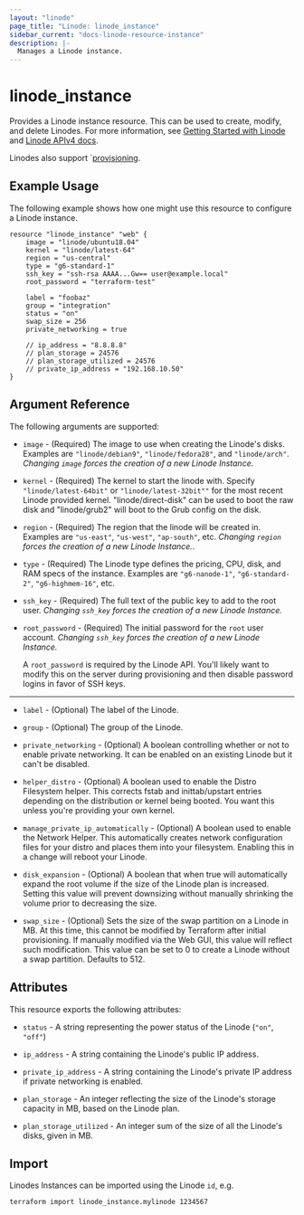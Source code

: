 ```yaml
---
layout: "linode"
page_title: "Linode: linode_instance"
sidebar_current: "docs-linode-resource-instance"
description: |-
  Manages a Linode instance.
---
```


# linode\_instance

Provides a Linode instance resource.  This can be used to create,
modify, and delete Linodes. For more information, see [Getting Started with Linode](https://linode.com/docs/getting-started/)
and [Linode APIv4 docs](https://developers.linode.com/api/v4#operation/createLinodeInstance).

Linodes also support `[provisioning](/docs/provisioners/index.html).

## Example Usage

The following example shows how one might use this resource to configure a Linode instance.

```hcl
resource "linode_instance" "web" {
    image = "linode/ubuntu18.04"
    kernel = "linode/latest-64"
    region = "us-central"
    type = "g6-standard-1"
    ssh_key = "ssh-rsa AAAA...Gw== user@example.local"
    root_password = "terraform-test"

    label = "foobaz"
    group = "integration"
    status = "on"
    swap_size = 256
    private_networking = true

    // ip_address = "8.8.8.8"
    // plan_storage = 24576
    // plan_storage_utilized = 24576
    // private_ip_address = "192.168.10.50"
}
```

## Argument Reference

The following arguments are supported:

* `image` - (Required) The image to use when creating the Linode's disks. Examples are `"linode/debian9"`, `"linode/fedora28"`, and `"linode/arch"`. *Changing `image` forces the creation of a new Linode Instance.*

* `kernel` - (Required) The kernel to start the linode with. Specify `"linode/latest-64bit"` or `"linode/latest-32bit""` for the most recent Linode provided kernel. "linode/direct-disk" can be used to boot the raw disk and "linode/grub2" will boot to the Grub config on the disk.

* `region` - (Required) The region that the linode will be created in.  Examples are `"us-east"`, `"us-west"`, `"ap-south"`, etc.  *Changing `region` forces the creation of a new Linode Instance.*.

* `type` - (Required) The Linode type defines the pricing, CPU, disk, and RAM specs of the instance.  Examples are `"g6-nanode-1"`, `"g6-standard-2"`, `"g6-highmem-16"`, etc.

* `ssh_key` - (Required) The full text of the public key to add to the root user. *Changing `ssh_key` forces the creation of a new Linode Instance.*

* `root_password` - (Required) The initial password for the `root` user account. *Changing `ssh_key` forces the creation of a new Linode Instance.*

  A `root_password` is required by the Linode API. You'll likely want to modify this on the server during provisioning and then disable password logins in favor of SSH keys.

- - -

* `label` - (Optional) The label of the Linode.

* `group` - (Optional) The group of the Linode.

* `private_networking` - (Optional) A boolean controlling whether or not to enable private networking. It can be enabled on an existing Linode but it can't be disabled.

* `helper_distro` - (Optional) A boolean used to enable the Distro Filesystem helper.   This corrects fstab and inittab/upstart entries depending on the distribution or kernel being booted. You want this unless you're providing your own kernel.

* `manage_private_ip_automatically` - (Optional) A boolean used to enable the Network Helper.  This automatically creates network configuration files for your distro and places them into your filesystem. Enabling this in a change will reboot your Linode.

* `disk_expansion` - (Optional) A boolean that when true will automatically expand the root volume if the size of the Linode plan is increased.  Setting this value will prevent downsizing without manually shrinking the volume prior to decreasing the size.

* `swap_size` - (Optional) Sets the size of the swap partition on a Linode in MB.  At this time, this cannot be modified by Terraform after initial provisioning.  If manually modified via the Web GUI, this value will reflect such modification.  This value can be set to 0 to create a Linode without a swap partition.  Defaults to 512.

## Attributes

This resource exports the following attributes:

* `status` - A string representing the power status of the Linode (`"on"`, `"off"`)

* `ip_address` - A string containing the Linode's public IP address.

* `private_ip_address` - A string containing the Linode's private IP address if private networking is enabled.

* `plan_storage` - An integer reflecting the size of the Linode's storage capacity in MB, based on the Linode plan.

* `plan_storage_utilized` - An integer sum of the size of all the Linode's disks, given in MB.

## Import

Linodes Instances can be imported using the Linode `id`, e.g.

```sh
terraform import linode_instance.mylinode 1234567
```
